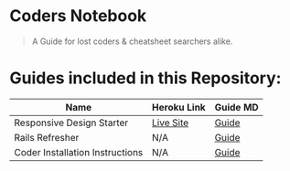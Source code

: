 # Coders Notebook
> A Guide for lost coders & cheatsheet searchers alike.

# Guides included in this Repository:

| Name | Heroku Link | Guide MD |
| --- | --- | --- |
| Responsive Design Starter | [Live Site](https://github.com/BlaineAndersonDev/coders-handbook/blob/master/responsive_design_starter.md) | [Guide](https://github.com/BlaineAndersonDev/coders-handbook/blob/master/responsive_design_starter.md) |
| Rails Refresher | N/A | [Guide](https://github.com/BlaineAndersonDev/coders-handbook/blob/master/rails_refresher.md) |
| Coder Installation Instructions | N/A | [Guide](https://github.com/BlaineAndersonDev/coders-handbook/blob/master/coder_installation_instructions.md) |
